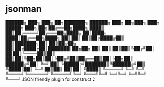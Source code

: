 # jsonman
██████╗ ███╗   ███╗         ██╗███████╗ ██████╗ ███╗   ██╗███╗   ███╗ █████╗ ███╗   ██╗
██╔══██╗████╗ ████║         ██║██╔════╝██╔═══██╗████╗  ██║████╗ ████║██╔══██╗████╗  ██║
██║  ██║██╔████╔██║         ██║███████╗██║   ██║██╔██╗ ██║██╔████╔██║███████║██╔██╗ ██║
██║  ██║██║╚██╔╝██║    ██   ██║╚════██║██║   ██║██║╚██╗██║██║╚██╔╝██║██╔══██║██║╚██╗██║
██████╔╝██║ ╚═╝ ██║    ╚█████╔╝███████║╚██████╔╝██║ ╚████║██║ ╚═╝ ██║██║  ██║██║ ╚████║
╚═════╝ ╚═╝     ╚═╝     ╚════╝ ╚══════╝ ╚═════╝ ╚═╝  ╚═══╝╚═╝     ╚═╝╚═╝  ╚═╝╚═╝  ╚═══╝
JSON friendly plugin for construct 2
